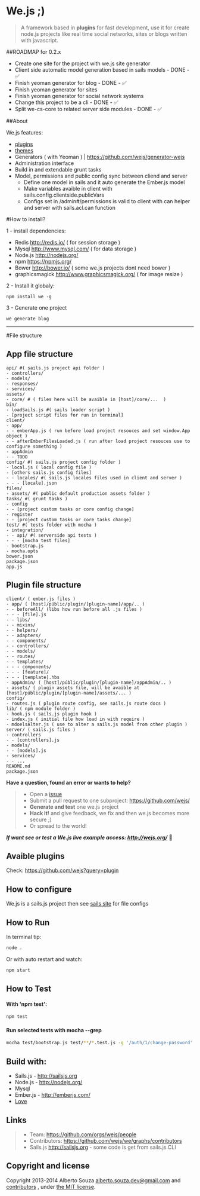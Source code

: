 # We.js ;)

> A framework based in **plugins** for fast development, use it for create node.js projects like real time social networks, sites or blogs written with javascript.

##ROADMAP for 0.2.x

- Create one site for the project with we.js site generator
- Client side automatic model generation based in sails models - DONE - :white_check_mark:
- Finish yeoman generator for blog - DONE - :white_check_mark:
- Finish yeoman generator for sites 
- Finish yeoman generator for social network systems
- Change this project to be a cli - DONE - :white_check_mark:
- Split we-cs-core to related server side modules - DONE - :white_check_mark:

##About

We.js features:

 - [plugins](https://github.com/wejs?query=plugin)
 - [themes](https://github.com/wejs?query=theme)
 - Generators ( with Yeoman ) | https://github.com/wejs/generator-wejs
 - Administration interface
 - Build in and extendable grunt tasks
 - Model, permissions and public config sync between cliend and server 
   - Define one model in sails and it auto generate the Ember.js model 
   - Make variables avaible in client with sails.config.clientside.publicVars
   - Configs set in /admin#/permissions is valid to client with can helper and server with sails.acl.can function

#How to install?

1 - install dependencies: 

* Redis http://redis.io/ ( for session storage )
* Mysql http://www.mysql.com/ ( for data storage )
* Node.js http://nodejs.org/
* npm https://npmjs.org/
* Bower http://bower.io/ ( some we.js projects dont need bower )
* graphicsmagick http://www.graphicsmagick.org/ ( for image resize )

2 - Install it globaly:

```shell
npm install we -g
```

3 - Generate one project

```shell
we generate blog
```

---------------

#File structure

## App file structure
```
api/ #( sails.js project api folder )
- controllers/
- models/
- responses/
- services/
assets/
- core/ # ( files here will be avaible in [host]/core/...  )
bin/
- loadSails.js #( sails loader script )
- [project script files for run in terminal]
client/
- app/
- - emberApp.js ( run before load project resouces and set window.App object )
- - afterEmberFilesLoaded.js ( run after load project resouces use to configure something )
- appAdmin
- - TODO
config/ #( sails.js project config folder )
- local.js ( local config file )
- [others sails.js config files]
- - locales/ #( sails.js locales files used in client and server )
- - - [locale].json
files/
- assets/ #( public default production assets folder )
tasks/ #( grunt tasks )
- config
- - [project custom tasks or core config change]
- register
- - [project custom tasks or core tasks change]
test/ #( tests folder with mocha )
- integration/
- - api/ #( serverside api tests )
- - - [mocha test files]
- bootstrap.js
- mocha.opts
bower.json
package.json
app.js
```

## Plugin file structure
```
client/ ( ember.js files )
- app/ ( [host]/públic/plugin/[plugin-name]/app/.. )
- - beforeAll/ (libs how run before all .js files )
- - - [file].js
- - libs/
- - mixins/
- - helpers/
- - adapters/
- - components/
- - controllers/
- - models/
- - routes/
- - templates/
- - - components/
- - - [feature]/
- - - [template].hbs
- appAdmin/ ( [host]/públic/plugin/[plugin-name]/appAdmin/.. )
- assets/ ( plugin assets file, will be avaible at [host]/públic/plugin/[plugin-name]/assets/... )
config/
- routes.js ( plugin route config, see sails.js route docs )
lib/ ( npm module folder )
- hook.js ( sails.js plugin hook )
- index.js ( initial file how load in with require )
- mdoelsAlter.js ( use to alter a sails.js model from other plugin )
server/ ( sails.js files )
- controllers
- - [controllers].js
- models/
- - [models].js
- services/
- - ...
README.md
package.json
```


**Have a question, found an error or wants to help?**

> * Open a [issue](https://github.com/wejs/we/issues)
> * Submit a pull request to one subproject: https://github.com/wejs/
> * **Generate and test** one we.js project
> * **Hack it!** and give feedback, we fix and then we.js becomes more secure ;)
> * Or spread to the world!

***If want see or test a We.js live example access: http://wejs.org/*** :eyes:


## Avaible plugins

Check: https://github.com/wejs?query=plugin

## How to configure

We.js is a sails.js project then see [sails site](http://sailsjs.org/) for file configs

## How to Run

In terminal tip:

```sh
node .
```

Or with auto restart and watch:

```sh
npm start
```

## How to Test

#### With 'npm test':

```sh
npm test
```

#### Run selected tests with mocha --grep

```sh
mocha test/bootstrap.js test/**/*.test.js -g '/auth/1/change-password'
```

## Build with:
* Sails.js - http://sailsjs.org
* Node.js - http://nodejs.org/
* Mysql
* Ember.js - http://emberjs.com/
* [Love](http://www.lovecalculator.com/)

## Links

> * Team: https://github.com/orgs/wejs/people
> * Contributors: https://github.com/wejs/we/graphs/contributors
> * Sails.js  http://sailsjs.org - some code is get from sails.js CLI

## Copyright and license

Copyright 2013-2014 Alberto Souza <alberto.souza.dev@gmail.com> and [contributors](https://github.com/wejs/we/graphs/contributors) , under [the MIT license](LICENSE).
